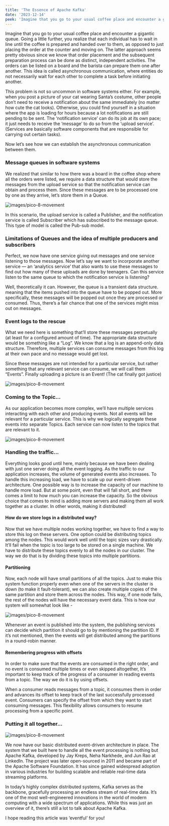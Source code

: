 ```yaml
---
title: 'The Essence of Apache Kafka'
date: '2023-12-14'
peek: 'Imagine that you go to your usual coffee place and encounter a gigantic queue...'
---
```


Imagine that you go to your usual coffee place and encounter a gigantic queue. Going a little further, you realize that each individual has to wait in line until the coffee is prepared and handed over to them, as opposed to just placing the order at the counter and moving on. The latter approach seems pretty obvious since we know that order placement and the subsequent preparation process can be done as distinct, independent activities. The orders can be listed on a board and the barista can prepare them one after another. This idea is called asynchronous communication, where entities do not necessarily wait for each other to complete a task before initiating another.

This problem is not so uncommon in software systems either. For example, when you post a picture of your cat wearing Santa’s costume, other people don’t need to receive a notification about the same immediately (no matter how cute the cat looks). Otherwise, you could find yourself in a situation where the app is loading for hours because a lot notifications are still pending to be sent. The ‘notification service’ can do its job at its own pace; it just needs to receive the ‘message’ to do so from the ‘upload service’. (Services are basically software components that are responsible for carrying out certain tasks).

Now let’s see how we can establish the asynchronous communication between them.

### Message queues in software systems
We realized that similar to how there was a board in the coffee shop where all the orders were listed, we require a data structure that would store the messages from the upload service so that the notification service can obtain and process them. Since these messages are to be processed one by one as they arrive, let’s store them in a Queue.

![images/pico-8-movement](/images/essence_kafka_1.png)

In this scenario, the upload service is called a Publisher, and the notification service is called Subscriber which has subscribed to the message queue. This type of model is called the Pub-sub model.

### Limitations of Queues and the idea of multiple producers and subscribers
Perfect, we now have one service giving out messages and one service listening to those messages. Now let’s say we want to incorporate another service — an ‘analytics service’ that also wants to use these messages to find out how many of these uploads are done by teenagers. Can this service listen to the same queue to which the notification service is listening?

Well, theoretically it can. However, the queue is a transient data structure. meaning that the items pushed into the queue have to be popped out. More specifically, these messages will be popped out once they are processed or consumed. Thus, there’s a fair chance that one of the services might miss out on messages.

### Event logs to the rescue
What we need here is something that’ll store these messages perpetually (at least for a configured amount of time). The appropriate data structure would be something like a “Log”. We know that a log is an append-only data structure. Therefore, multiple services can consume messages from this log at their own pace and no message would get lost.

Since these messages are not intended for a particular service, but rather something that any relevant service can consume, we will call them “Events”. Finally uploading a picture is an Event! (The cat finally got justice)

![images/pico-8-movement](/images/essence_kafka_2.png)

### Coming to the Topic…
As our application becomes more complex, we’ll have multiple services interacting with each other and producing events. Not all events will be relevant for a particular service. This is why we logically segregate these events into separate Topics. Each service can now listen to the topics that are relevant to it.

![images/pico-8-movement](/images/essence_kafka_3.png)

### Handling the traffic…
Everything looks good until here, mainly because we have been dealing with just one server doing all the event logging. As the traffic to our application increases, the volume of generated events also increases. To handle this increasing load, we have to scale up our event-driven architecture. One possible way is to increase the capacity of our machine to handle more load. But at some point, even that will fall short, and there comes a limit to how much you can increase the capacity. So the obvious choice that comes to mind is adding more servers and making them all work together as a cluster. In other words, making it distributed!

#### How do we store logs in a distributed way?
Now that we have multiple nodes working together, we have to find a way to store this log on these servers. One option could be distributing topics among the nodes. This would work well until the topic sizes vary drastically. It’ll fail when the topic is too large to be stored on a single machine. We have to distribute these topics evenly to all the nodes in our cluster. The way we do that is by dividing these topics into multiple partitions.

#### Partitioning
Now, each node will have small partitions of all the topics. Just to make this system function properly even when one of the servers in the cluster is down (to make it fault-tolerant), we can also create multiple copies of the same partition and store them across the nodes. This way, if one node fails, the rest of the nodes will have the necessary event data. This is how our system will somewhat look like -

![images/pico-8-movement](/images/essence_kafka_4.png)

Whenever an event is published into the system, the publishing services can decide which partition it should go to by mentioning the partition ID. If it’s not mentioned, then the events will get distributed among the partitions in a round-robin manner.

#### Remembering progress with offsets
In order to make sure that the events are consumed in the right order, and no event is consumed multiple times or even skipped altogether, It’s important to keep track of the progress of a consumer in reading events from a topic. The way we do it is by using offsets.

When a consumer reads messages from a topic, it consumes them in order and advances its offset to keep track of the last successfully processed event. Consumers can specify the offset from which they want to start consuming messages. This flexibility allows consumers to resume processing from a specific point.

### Putting it all together…

![images/pico-8-movement](/images/essence_kafka_5.png)

We now have our basic distributed event-driven architecture in place. The system that we built here to handle all the event processing is nothing but Apache Kafka, developed by Jay Kreps, Neha Narkhede, and Jun Rao at LinkedIn. The project was later open-sourced in 2011 and became part of the Apache Software Foundation. It has since gained widespread adoption in various industries for building scalable and reliable real-time data streaming platforms.

In today’s highly complex distributed systems, Kafka serves as the backbone, gracefully processing an endless stream of real-time data. It’s one of the most well-engineered innovations in the world of modern computing with a wide spectrum of applications. While this was just an overview of it, there’s still a lot to talk about Apache Kafka.

I hope reading this article was ‘eventful’ for you!